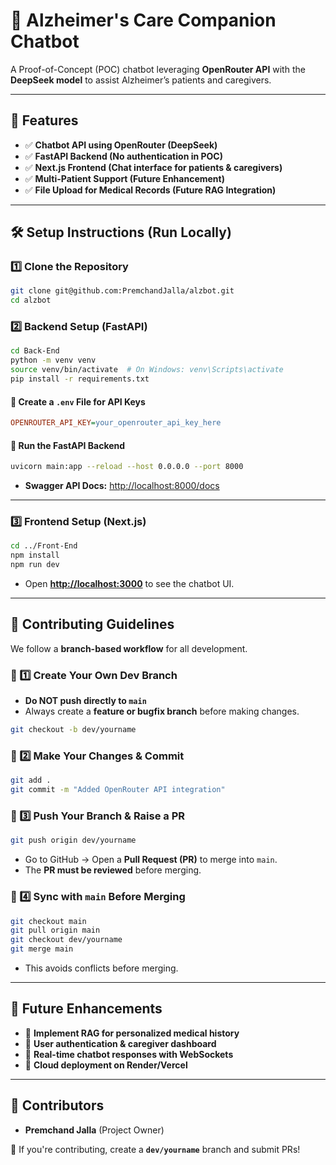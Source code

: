 # 🚀 Alzheimer's Care Companion Chatbot

A Proof-of-Concept (POC) chatbot leveraging **OpenRouter API** with the **DeepSeek model** to assist Alzheimer’s patients and caregivers.

---

## 📌 Features

- ✅ **Chatbot API using OpenRouter (DeepSeek)**
- ✅ **FastAPI Backend (No authentication in POC)**
- ✅ **Next.js Frontend (Chat interface for patients & caregivers)**
- ✅ **Multi-Patient Support (Future Enhancement)**
- ✅ **File Upload for Medical Records (Future RAG Integration)**

---

## 🛠️ Setup Instructions (Run Locally)

### 1️⃣ Clone the Repository
```bash
git clone git@github.com:PremchandJalla/alzbot.git
cd alzbot
```

### 2️⃣ Backend Setup (FastAPI)
```bash
cd Back-End
python -m venv venv
source venv/bin/activate  # On Windows: venv\Scripts\activate
pip install -r requirements.txt
```

#### 🔹 Create a `.env` File for API Keys
```ini
OPENROUTER_API_KEY=your_openrouter_api_key_here
```

#### 🔹 Run the FastAPI Backend
```bash
uvicorn main:app --reload --host 0.0.0.0 --port 8000
```
- **Swagger API Docs:** [http://localhost:8000/docs](http://localhost:8000/docs)

---

### 3️⃣ Frontend Setup (Next.js)
```bash
cd ../Front-End
npm install
npm run dev
```
- Open **[http://localhost:3000](http://localhost:3000)** to see the chatbot UI.

---

## 🚀 Contributing Guidelines

We follow a **branch-based workflow** for all development.

### 🔹 1️⃣ Create Your Own Dev Branch
- **Do NOT push directly to `main`**
- Always create a **feature or bugfix branch** before making changes.
```bash
git checkout -b dev/yourname
```

### 🔹 2️⃣ Make Your Changes & Commit
```bash
git add .
git commit -m "Added OpenRouter API integration"
```

### 🔹 3️⃣ Push Your Branch & Raise a PR
```bash
git push origin dev/yourname
```
- Go to GitHub → Open a **Pull Request (PR)** to merge into `main`.
- The **PR must be reviewed** before merging.

### 🔹 4️⃣ Sync with `main` Before Merging
```bash
git checkout main
git pull origin main
git checkout dev/yourname
git merge main
```
- This avoids conflicts before merging.

---

## 🎯 Future Enhancements
- 🔹 **Implement RAG for personalized medical history**
- 🔹 **User authentication & caregiver dashboard**
- 🔹 **Real-time chatbot responses with WebSockets**
- 🔹 **Cloud deployment on Render/Vercel**

---

## 🤝 Contributors
- **Premchand Jalla** (Project Owner)


🚀 If you're contributing, create a **`dev/yourname`** branch and submit PRs!
